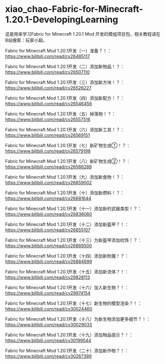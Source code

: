 # xiao_chao-Fabric-for-Minecraft-1.20.1-DevelopingLearning
这是用来学习Fabric for Minecraft 1.20.1 Mod 开发的模组项目包，相关教程请在B站搜索：玩家小超。

Fabric for Minecraft Mod 1.20.1开发（一）准备？！：https://www.bilibili.com/read/cv26485117

Fabric for Minecraft Mod 1.20.1开发（二）添加新物品！？：https://www.bilibili.com/read/cv26507110

Fabric for Minecraft Mod 1.20.1开发（三）添加新方块！？：https://www.bilibili.com/read/cv26526227

Fabric for Minecraft Mod 1.20.1开发（四）添加新配方！？：https://www.bilibili.com/read/cv26546456

Fabric for Minecraft Mod 1.20.1开发（五）掉落物！？：https://www.bilibili.com/read/cv26557516

Fabric for Minecraft Mod 1.20.1开发（六）添加新工具！？：https://www.bilibili.com/read/cv26569151

Fabric for Minecraft Mod 1.20.1开发（七）新矿物生成①！？：https://www.bilibili.com/read/cv26579198

Fabric for Minecraft Mod 1.20.1开发（八）新矿物生成②！？：https://www.bilibili.com/read/cv26586289

Fabric for Minecraft Mod 1.20.1开发（九）添加新食物！？： https://www.bilibili.com/read/cv26659002

Fabric for Minecraft Mod 1.20.1开发（十）添加新燃料！？： https://www.bilibili.com/read/cv26681644

Fabric for Minecraft Mod 1.20.1开发（十一）添加新的武器类型！？： https://www.bilibili.com/read/cv26836060

Fabric for Minecraft Mod 1.20.1开发（十二）添加新盔甲？！： https://www.bilibili.com/read/cv26855107

Fabric for Minecraft Mod 1.20.1开发（十三）为新盔甲添加纹饰！？： https://www.bilibili.com/read/cv26869500

Fabric for Minecraft Mod 1.20.1开发（十四）添加新附魔！？： https://www.bilibili.com/read/cv26884699

Fabric for Minecraft Mod 1.20.1开发（十五）添加新流体？！： https://www.bilibili.com/read/cv29828113

Fabric for Minecraft Mod 1.20.1开发（十六）加入新生物？！： https://www.bilibili.com/read/cv29974154

Fabric for Minecraft Mod 1.20.1开发（十七）新生物的模型渲染？！： https://www.bilibili.com/read/cv30024460

Fabric for Minecraft Mod 1.20.1开发（十八）为新生物添加更多细节？！： https://www.bilibili.com/read/cv30029033

Fabric for Minecraft Mod 1.20.1开发（十九）添加物品提示？！： https://www.bilibili.com/read/cv30199544

Fabric for Minecraft Mod 1.20.1开发（二十）添加新作物？！： https://www.bilibili.com/read/cv30267399 